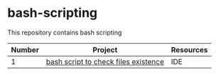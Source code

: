 # bash-scripting
This repository contains bash scripting


Number | Project      | Resources
------ | ------------- |-------------------------------
1 | [bash script to check files existence](https://github.com/Frankpromise/bash-scripting/tree/master) | IDE
